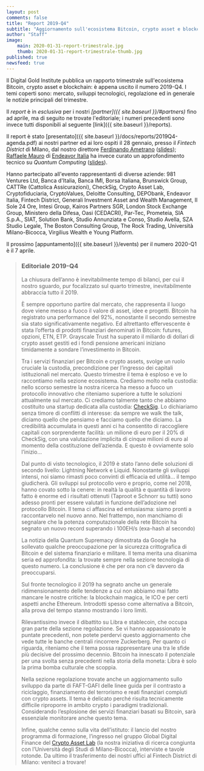 ```yaml
---
layout: post
comments: false
title: "Report 2019-Q4"
subtitle: "Aggiornamento sull'ecosistema Bitcoin, crypto asset e blockchain"
author: "Staff"
image: 
    main: 2020-01-31-report-trimestrale.jpg
    thumb: 2020-01-31-report-trimestrale-thumb.jpg
published: true
newsfeed: true
---
```


Il Digital Gold Institute pubblica un rapporto trimestrale
sull'ecosistema Bitcoin, crypto asset e blockchain:
è appena uscito il numero 2019-Q4.
I temi coperti sono: mercato, sviluppi tecnologici,
regolazione ed in generale le notizie principali del trimestre.

Il _report_ è in *esclusiva* per i nostri
_[partner]({{ site.baseurl }}/#partners)_
fino ad aprile,
ma di seguito ne trovate l'editoriale;
i numeri precedenti sono invece tutti
disponibili al seguente [link]({{ site.baseurl }}/reports).

Il report è stato
[presentato]({{ site.baseurl }}/docs/reports/2019Q4-agenda.pdf)
ai nostri partner ed ai loro ospiti
il 28 gennaio,
presso il *Fintech District* di Milano,
dal nostro direttore [Ferdinando Ametrano](http://www.ametrano.net)
([slides]({{site.baseurl}}/docs/reports/2019Q4-presentation.pdf));
[Raffaele Mauro](https://www.linkedin.com/in/raffaelemauro)
di [Endeavor Italia](https://endeavoritaly.org)
ha invece curato un approfondimento tecnico su _Quantum Computing_
([slides]({{site.baseurl}}/docs/reports/2019Q4-quantumcumputing.pdf)).

Hanno partecipato all'evento rappresentanti di diverse aziende:
981 Ventures Ltd,
Banca d'Italia,
Banca IMI,
Borsa Italiana,
Brunswick Group,
CATTRe (Cattolica Assicurazioni),
CheckSig,
Crypto Asset Lab,
Cryptofiduciaria,
CryptoValues,
Deloitte Consulting,
DEPObank,
Endeavor Italia,
Fintech District,
Generali Investment Asset and Wealth Management,
Il Sole 24 Ore,
Intesi Group,
Kairos Partners SGR,
London Stock Exchange Group,
Ministero della Difesa,
Oasi (CEDACRI),
Par-Tec,
Prometeia,
SIA S.p.A.,
SIAT,
Solution Bank,
Studio Annunziata e Conso,
Studio Avella,
SZA Studio Legale,
The Boston Consulting Group,
The Rock Trading,
Università Milano-Bicocca,
Virgilius Wealth e
Young Platform.

Il prossimo [appuntamento]({{ site.baseurl }}/events) per il numero 2020-Q1 è il 7 aprile.

> ### Editoriale 2019-Q4
>
>La chiusura dell’anno è inevitabilmente tempo di bilanci, per cui il nostro sguardo, pur focalizzato sul quarto trimestre, inevitabilmente abbraccia tutto il 2019.
>
>È sempre opportuno partire dal mercato, che rappresenta il luogo dove viene messo a fuoco il valore di asset, idee e progetti. Bitcoin ha registrato una performance del 92%, nonostante il secondo semestre sia stato significativamente negativo. Ed altrettanto effervescente è stata l’offerta di prodotti finanziari denominati in Bitcoin: futures, opzioni, ETN, ETP. Grayscale Trust ha superato il miliardo di dollari di crypto asset gestiti ed i fondi pensione americani iniziano timidamente a sondare l’investimento in Bitcoin.
>
>Tra i servizi finanziari per Bitcoin e crypto assets, svolge un ruolo cruciale la custodia, precondizione per l’ingresso dei capitali istituzionali nel mercato. Questo trimestre il tema è esploso e ve lo raccontiamo nella sezione ecosistema. Crediamo molto nella custodia: nello scorso semestre la nostra ricerca ha messo a fuoco un protocollo innovativo che riteniamo superiore a tutte le soluzioni attualmente sul mercato. Ci crediamo talmente tanto che abbiamo costituito una startup dedicata alla custodia: [CheckSig](https://checksig.io). Lo dichiariamo senza timore di conflitti di interesse: da sempre we walk the talk, diciamo quello che pensiamo e facciamo quello che diciamo. La credibilità accumulata in questi anni ci ha consentito di raccogliere capitali con sorprendente facilità: un milione di euro per il 20% di CheckSig, con una valutazione implicita di cinque milioni di euro al momento della costituzione dell’azienda. E questo è ovviamente solo l’inizio…
>
>Dal punto di visto tecnologico, il 2019 è stato l’anno delle soluzioni di secondo livello: Lightning Network e Liquid. Nonostante gli sviluppi intensi, noi siamo rimasti poco convinti di efficacia ed utilità… il tempo giudicherà. Gli sviluppi sul protocollo vero e proprio, come nel 2018, hanno covato sotto la cenere: in realtà la qualità e quantità di lavoro fatto è enorme ed i risultati ottenuti (Taproot e Schnorr su tutti) sono adesso pronti per essere valutati in funzione dell’adozione nel protocollo Bitcoin. Il tema ci affascina ed entusiasma: siamo pronti a raccontarvelo nel nuovo anno. Nel frattempo, non manchiamo di segnalare che la potenza computazionale della rete Bitcoin ha segnato un nuovo record superando i 100EH/s (exa-hash al secondo)
>
>La notizia della Quantum Supremacy dimostrata da Google ha sollevato qualche preoccupazione per la sicurezza crittografica di Bitcoin e del sistema finanziario e militare. Il tema merita una disanima seria ed approfondita: la trovate sempre nella sezione tecnologia di questo numero. La conclusione è che per ora non c’è davvero da preoccuparsi.
>
>Sul fronte tecnologico il 2019 ha segnato anche un generale ridimensionamento delle tendenze a cui non abbiamo mai fatto mancare le nostre critiche: la blockchain magica, le ICO e per certi aspetti anche Ethereum. Introdotti spesso come alternativa a Bitcoin, alla prova del tempo stanno mostrando i loro limiti.
>
>Rilevantissimo invece il dibattito su Libra e stablecoin, che occupa gran parte della sezione regolazione. Se vi hanno appassionato le puntate precedenti, non potete perdervi questo aggiornamento che vede tutte le banche centrali rincorrere Zuckerberg. Per quanto ci riguarda, riteniamo che il tema possa rappresentare una tra le sfide più decisive del prossimo decennio. Bitcoin ha innescato il potenziale per una svolta senza precedenti nella storia della moneta: Libra è solo la prima bomba culturale che scoppia.
>
>Nella sezione regolazione trovate anche un aggiornamento sullo sviluppo da parte di FAFT-GAFI delle linee guida per il contrasto a riciclaggio, finanziamento del terrorismo e reati finanziari compiuti con crypto assets. Il tema è delicato perché risulta tecnicamente difficile riproporre in ambito crypto i paradigmi tradizionali. Considerando l’esplosione dei servizi finanziari basati su Bitcoin, sarà essenziale monitorare anche questo tema.
>
>Infine, qualche cenno sulla vita dell’istituto: il lancio del nostro programma di formazione, l’ingresso nel gruppo Global Digital Finance del [Crypto Asset Lab](https://cryptoassetlab.diseade.unimib.it) (la nostra iniziativa di ricerca congiunta con l’Università degli Studi di Milano-Bicocca), interviste e tavole rotonde. Da ultimo il trasferimento dei nostri uffici al Fintech District di Milano: veniteci a trovare!
